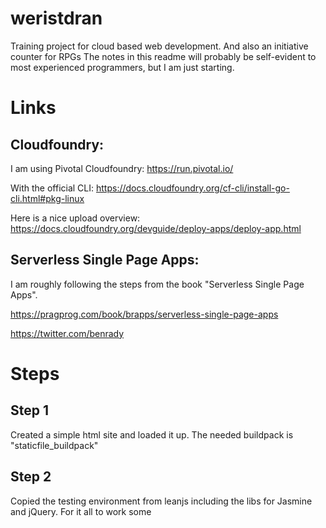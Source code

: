 # weristdran
Training project for cloud based web development. And also an initiative counter for RPGs
The notes in this readme will probably be self-evident to most experienced programmers, but 
I am just starting.

# Links
## Cloudfoundry:

I am using Pivotal Cloudfoundry: https://run.pivotal.io/

With the official CLI: https://docs.cloudfoundry.org/cf-cli/install-go-cli.html#pkg-linux

Here is a nice upload overview: https://docs.cloudfoundry.org/devguide/deploy-apps/deploy-app.html

## Serverless Single Page Apps:

I am roughly following the steps from the book "Serverless Single Page Apps".



https://pragprog.com/book/brapps/serverless-single-page-apps

https://twitter.com/benrady

# Steps
## Step 1
Created a simple html site and loaded it up. The needed buildpack is "staticfile_buildpack"

## Step 2
Copied the testing environment from leanjs including the libs for Jasmine and jQuery. 
For it all to work some <script src...> tags need to be added to main html site.
Added Hashtag-Routing as described in the book to:
- Learn Jasmine unit testing
- Learn about Jasmine spyOn
- Learn a bit of jQuery
  
Deployed again

## Step 3
Messed around with styles and CSS. 
Took a bit from this tutorial: https://www.w3schools.com/Css/

And of course from http://www.csszengarden.com/

Thanks to http://game-icons.net/ for the icons used under CC3 license https://creativecommons.org/licenses/by/3.0/

Deployed again, of course. Make sure every needed file in the same folder as the HTML file is prefixed in there with "./" or the files will not be found on Cloudfoundries linux container. 

## Step 4
Created the real SPA, got unit tests to run and of course- deployed again.
- I am using Angular/Cli to create new projects
- ng test to run the jasmine tests. A browser needs to be started. 
- ng serve to run the app locally
- ng build --prod to deploy to "dist" folder

Used staticfile_buildpack for deployment from "dist" folder.

## Step 5
Created a first version of the SPA that is satisfactory to me.
Since I had a really hard time finding good tutorials/resources for testing Angular
components from html to component code and back I tested some things directly in the component code.
I do not know if that is by design- I think I will have to have another go at testing with Jasmine.
The main lessons I took with me are:
- configureTestingModule loads all modules & other dependencies like the @NgModule declarations and imports
in app.module.ts
- "fixture" is a crated component
- "fixture.componentInstance" lets you access the component class directly
- "fixture.debugElement.nativeElement" lets you access the DOM
- If you did anything with the nativeElement, fixture.detectChanges() is needed
- very often, the opposite of the .IsDefined matcher is not .IsUndefined but .IsNull

Deployed again
